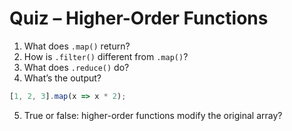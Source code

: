 # Quiz – Higher-Order Functions

1. What does `.map()` return?
2. How is `.filter()` different from `.map()`?
3. What does `.reduce()` do?
4. What’s the output?
```javascript
[1, 2, 3].map(x => x * 2);
```
5. True or false: higher-order functions modify the original array?
